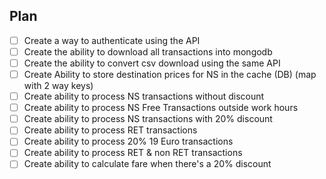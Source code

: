 ## Plan

- [ ] Create a way to authenticate using the API
- [ ] Create the ability to download all transactions into mongodb
- [ ] Create the ability to convert csv download using the same API
- [ ] Create Ability to store destination prices for NS in the cache (DB) (map with 2 way keys)
- [ ] Create ability to process NS transactions without discount
- [ ] Create ability to process NS Free Transactions outside work hours
- [ ] Create ability to process NS transactions with 20% discount
- [ ] Create ability to process RET transactions
- [ ] Create ability to process 20% 19 Euro transactions
- [ ] Create ability to process RET & non RET transactions
- [ ] Create ability to calculate fare when there's a 20% discount 